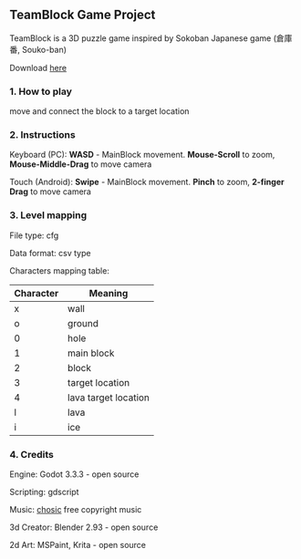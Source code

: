 

## TeamBlock Game Project

TeamBlock is a 3D puzzle game inspired by Sokoban Japanese game (倉庫番, Souko-ban)

Download [here](https://github.com/prozip/TeamBlock/releases/)

### 1. How to play

move and connect the block to a target location

### 2. Instructions

Keyboard (PC): **WASD** - MainBlock movement. **Mouse-Scroll** to zoom, **Mouse-Middle-Drag** to move camera

Touch (Android): **Swipe** - MainBlock movement. **Pinch** to zoom, **2-finger Drag** to move camera

### 3. Level mapping

File type: cfg

Data format: csv type

Characters mapping table:

| Character | Meaning              |
| --------- | -------------------- |
| x         | wall                 |
| o         | ground               |
| 0         | hole                 |
| 1         | main block           |
| 2         | block                |
| 3         | target location      |
| 4         | lava target location |
| l         | lava                 |
| i         | ice                  |

### 4. Credits

Engine: Godot 3.3.3 - open source

Scripting: gdscript

Music: [chosic](https://www.chosic.com/) free copyright music

3d Creator: Blender 2.93 - open source 

2d Art: MSPaint, Krita - open source

